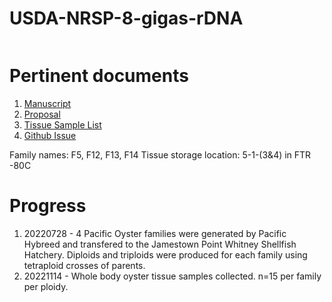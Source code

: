 # USDA-NRSP-8-gigas-rDNA

![]()

# Pertinent documents
1. [Manuscript]()
2. [Proposal](https://github.com/mattgeorgephd/USDA-NRSP-8-gigas-rDNA/blob/939c3271038ea9007e09eb1bd4ca4151e1636aad/proposal/George-NRSP8_2022.pdf)
3. [Tissue Sample List](https://github.com/mattgeorgephd/USDA-NRSP-8-gigas-rDNA/blob/f83756e93d4fb7ebf40c31b2095f9e4749f7cff3/morphometrics/morphometrics.xlsx)
4. [Github Issue]()

Family names: F5, F12, F13, F14
Tissue storage location: 5-1-(3&4) in FTR -80C

# Progress
1. 20220728 - 4 Pacific Oyster families were generated by Pacific Hybreed and transfered to the Jamestown Point Whitney Shellfish Hatchery. Diploids and triploids were produced for each family using tetraploid crosses of parents. 
2. 20221114 - Whole body oyster tissue samples collected. n=15 per family per ploidy. 
